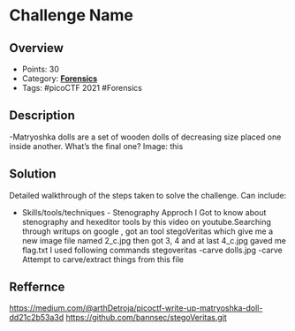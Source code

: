 # Challenge Name

## Overview
- Points: 30
- Category:  **[Forensics](/Forensics)**
- Tags: #picoCTF 2021 #Forensics

## Description

-Matryoshka dolls are a set of wooden dolls of decreasing size placed one inside another. What’s the final one? Image: this

## Solution

Detailed walkthrough of the steps taken to solve the challenge. Can include:


- Skills/tools/techniques - Stenography
Approch I Got to know about stenography and hexeditor tools by this video on youtube.Searching through writups on google , got an tool stegoVeritas which give me a new image file named 2_c.jpg then got 3, 4 and at last 4_c.jpg gaved me flag.txt
I used following commands
stegoveritas -carve dolls.jpg     -carve     Attempt to carve/extract things from this file

 


## Reffernce
https://medium.com/@arthDetroja/picoctf-write-up-matryoshka-doll-dd21c2b53a3d
https://github.com/bannsec/stegoVeritas.git
